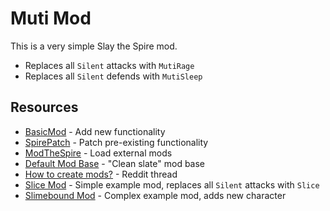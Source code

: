 # Muti Mod

This is a very simple Slay the Spire mod.

- Replaces all `Silent` attacks with `MutiRage`
- Replaces all `Silent` defends with `MutiSleep`

## Resources

- [BasicMod](https://github.com/Alchyr/BasicMod/wiki) - Add new functionality
- [SpirePatch](https://github.com/kiooeht/ModTheSpire/wiki/SpirePatch) - Patch pre-existing functionality
- [ModTheSpire](https://github.com/kiooeht/ModTheSpire/wiki) - Load external mods
- [Default Mod Base](https://github.com/Gremious/StS-DefaultModBase) - "Clean slate" mod base
- [How to create mods?](https://www.reddit.com/r/slaythespire/comments/jtuxtt/how_to_create_mods/) - Reddit thread
- [Slice Mod](https://github.com/casey-c/sts_slice_mod/tree/master/src/main/java) - Simple example mod, replaces all `Silent` attacks with `Slice`
- [Slimebound Mod](https://github.com/mikemayhemdev/SlimeboundMod/tree/release) - Complex example mod, adds new character
